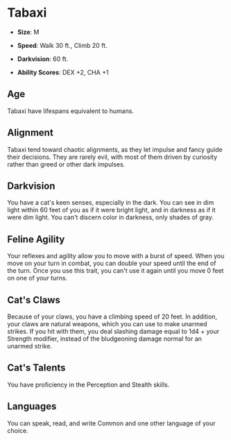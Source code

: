 # Tabaxi


- **Size**: M

- **Speed**: Walk 30 ft., Climb 20 ft.

- **Darkvision**: 60 ft.

- **Ability Scores**: DEX +2, CHA +1

## Age
Tabaxi have lifespans equivalent to humans.

## Alignment
Tabaxi tend toward chaotic alignments, as they let impulse and fancy guide their decisions. They are rarely evil, with most of them driven by curiosity rather than greed or other dark impulses.

## Darkvision
You have a cat's keen senses, especially in the dark. You can see in dim light within 60 feet of you as if it were bright light, and in darkness as if it were dim light. You can't discern color in darkness, only shades of gray.

## Feline Agility
Your reflexes and agility allow you to move with a burst of speed. When you move on your turn in combat, you can double your speed until the end of the turn. Once you use this trait, you can't use it again until you move 0 feet on one of your turns.

## Cat's Claws
Because of your claws, you have a climbing speed of 20 feet. In addition, your claws are natural weapons, which you can use to make unarmed strikes. If you hit with them, you deal slashing damage equal to 1d4 + your Strength modifier, instead of the bludgeoning damage normal for an unarmed strike.

## Cat's Talents
You have proficiency in the Perception and Stealth skills.

## Languages
You can speak, read, and write Common and one other language of your choice.